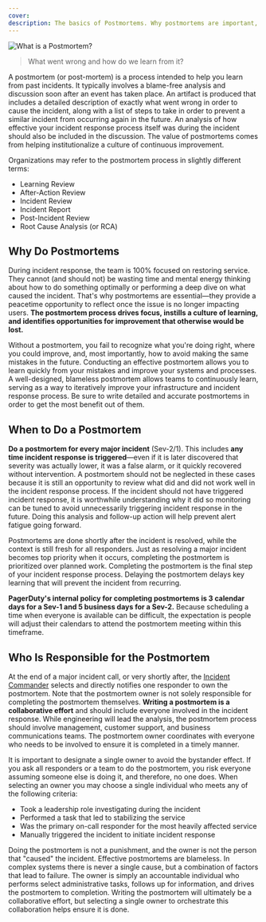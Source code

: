 ```yaml
---
cover:
description: The basics of Postmortems. Why postmortems are important, when they should be done, and who is responsible for the postmortem.
---
```

![What is a Postmortem?](../assets/img/headers/Postmortems-WhatIs.png)

> What went wrong and how do we learn from it?

A postmortem (or post-mortem) is a process intended to help you learn from past incidents. It typically involves a blame-free analysis and discussion soon after an event has taken place. An artifact is produced that includes a detailed description of exactly what went wrong in order to cause the incident, along with a list of steps to take in order to prevent a similar incident from occurring again in the future. An analysis of how effective your incident response process itself was during the incident should also be included in the discussion. The value of postmortems comes from helping institutionalize a culture of continuous improvement.

Organizations may refer to the postmortem process in slightly different terms:

- Learning Review
- After-Action Review
- Incident Review
- Incident Report
- Post-Incident Review
- Root Cause Analysis (or RCA)

## Why Do Postmortems
During incident response, the team is 100% focused on restoring service. They cannot (and should not) be wasting time and mental energy thinking about how to do something optimally or performing a deep dive on what caused the incident. That's why postmortems are essential—they provide a peacetime opportunity to reflect once the issue is no longer impacting users. **The postmortem process drives focus, instills a culture of learning, and identifies opportunities for improvement that otherwise would be lost.**

Without a postmortem, you fail to recognize what you're doing right, where you could improve, and, most importantly, how to avoid making the same mistakes in the future. Conducting an effective postmortem allows you to learn quickly from your mistakes and improve your systems and processes. A well-designed, blameless postmortem allows teams to continuously learn, serving as a way to iteratively improve your infrastructure and incident response process. Be sure to write detailed and accurate postmortems in order to get the most benefit out of them.

## When to Do a Postmortem
**Do a postmortem for every major incident** (Sev-2/1). This includes **any time incident response is triggered**—even if it is later discovered that severity was actually lower, it was a false alarm, or it quickly recovered without intervention. A postmortem should not be neglected in these cases because it is still an opportunity to review what did and did not work well in the incident response process. If the incident should not have triggered incident response, it is worthwhile understanding why it did so monitoring can be tuned to avoid unnecessarily triggering incident response in the future. Doing this analysis and follow-up action will help prevent alert fatigue going forward.

Postmortems are done shortly after the incident is resolved, while the context is still fresh for all responders. Just as resolving a major incident becomes top priority when it occurs, completing the postmortem is prioritized over planned work. Completing the postmortem is the final step of your incident response process. Delaying the postmortem delays key learning that will prevent the incident from recurring.

**PagerDuty's internal policy for completing postmortems is 3 calendar days for a Sev-1 and 5 business days for a Sev-2.** Because scheduling a time when everyone is available can be difficult, the expectation is people will adjust their calendars to attend the postmortem meeting within this timeframe.

## Who Is Responsible for the Postmortem
At the end of a major incident call, or very shortly after, the [Incident Commander](https://response.pagerduty.com/training/incident_commander/) selects and directly notifies one responder to own the postmortem. Note that the postmortem owner is not solely responsible for completing the postmortem themselves. **Writing a postmortem is a collaborative effort** and should include everyone involved in the incident response. While engineering will lead the analysis, the postmortem process should involve management, customer support, and business communications teams. The postmortem owner coordinates with everyone who needs to be involved to ensure it is completed in a timely manner.

It is important to designate a single owner to avoid the bystander effect. If you ask all responders or a team to do the postmortem, you risk everyone assuming someone else is doing it, and therefore, no one does. When selecting an owner you may choose a single individual who meets any of the following criteria:

- Took a leadership role investigating during the incident
- Performed a task that led to stabilizing the service
- Was the primary on-call responder for the most heavily affected service
- Manually triggered the incident to initiate incident response

Doing the postmortem is not a punishment, and the owner is not the person that "caused" the incident. Effective postmortems are blameless. In complex systems there is never a single cause, but a combination of factors that lead to failure. The owner is simply an accountable individual who performs select administrative tasks, follows up for information, and drives the postmortem to completion. Writing the postmortem will ultimately be a collaborative effort, but selecting a single owner to orchestrate this collaboration helps ensure it is done.
